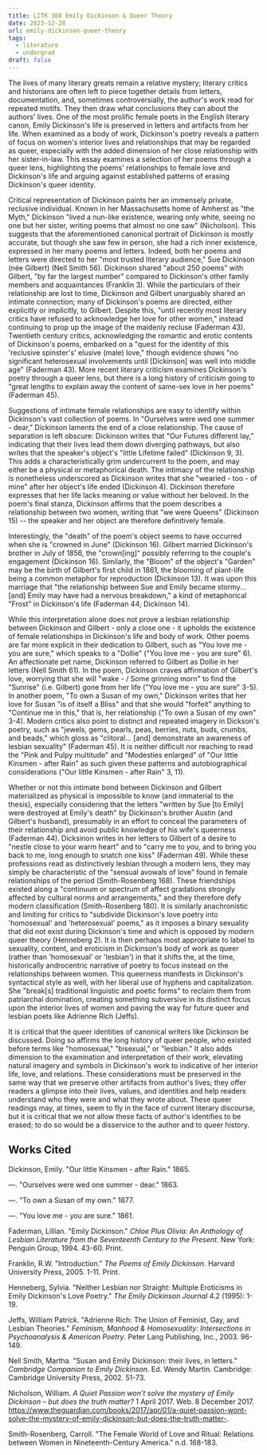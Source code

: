 ```yaml
---
title: LITR 308 Emily Dickinson & Queer Theory
date: 2023-12-28
url: emily-dickinson-queer-theory
tags:
  - literature
  - undergrad
draft: false
---
```

The lives of many literary greats remain a relative mystery; literary critics and historians are often left to piece together details from letters, documentation, and, sometimes controversially, the author's work read for repeated motifs. They then draw what conclusions they can about the authors' lives. One of the most prolific female poets in the English literary canon, Emily Dickinson's life is preserved in letters and artifacts from her life. When examined as a body of work, Dickinson's poetry reveals a pattern of focus on women's interior lives and relationships that may be regarded as queer, especially with the added dimension of her close relationship with her sister-in-law. This essay examines a selection of her poems through a queer lens, highlighting the poems' relationships to female love and Dickinson's life and arguing against established patterns of erasing Dickinson's queer identity.

Critical representation of Dickinson paints her an immensely private, reclusive individual. Known in her Massachusetts home of Amherst as "the Myth," Dickinson "lived a nun-like existence, wearing only white, seeing no one but her sister, writing poems that almost no one saw" (Nicholson). This suggests that the aforementioned canonical portrait of Dickinson is mostly accurate, but though she saw few in person, she had a rich inner existence, expressed in her many poems and letters. Indeed, both her poems and letters were directed to her "most trusted literary audience," Sue Dickinson (née Gilbert) (Nell Smith 56). Dickinson shared "about 250 poems" with Gilbert, "by far the largest number" compared to Dickinson's other family members and acquaintances (Franklin 3). While the particulars of their relationship are lost to time, Dickinson and Gilbert unarguably shared an intimate connection; many of Dickinson's poems are directed, either explicitly or implicitly, to Gilbert. Despite this, "until recently most literary critics have refused to acknowledge her love for other women," instead continuing to prop up the image of the maidenly recluse (Faderman 43). Twentieth century critics, acknowledging the romantic and erotic contents of Dickinson's poems, embarked on a "quest for the identity of this 'reclusive spinster's' elusive (male) love," though evidence shows "no significant heterosexual involvements until [Dickinson] was well into middle age" (Faderman 43). More recent literary criticism examines Dickinson's poetry through a queer lens, but there is a long history of criticism going to "great lengths to explain away the content of same-sex love in her poems" (Faderman 45).

Suggestions of intimate female relationships are easy to identify within Dickinson's vast collection of poems. In "Ourselves were wed one summer - dear," Dickinson laments the end of a close relationship. The cause of separation is left obscure: Dickinson writes that "Our Futures different lay," indicating that their lives lead them down diverging pathways, but also writes that the speaker's object's "little Lifetime failed" (Dickinson 9, 3). This adds a characteristically grim undercurrent to the poem, and may either be a physical or metaphorical death. The intimacy of the relationship is nonetheless underscored as Dickinson writes that she "wearied - too - of mine" after her object's life ended (Dickinson 4). Dickinson therefore expresses that her life lacks meaning or value without her beloved. In the poem's final stanza, Dickinson affirms that the poem describes a relationship between two women, writing that "we were Queens" (Dickinson 15) -- the speaker and her object are therefore definitively female.

Interestingly, the "death" of the poem's object seems to have occurred when she is "crowned in June" (Dickinson 16). Gilbert married Dickinson's brother in July of 1856, the "crown[ing]" possibly referring to the couple's engagement (Dickinson 16). Similarly, the "Bloom" of the object's "Garden" may be the birth of Gilbert's first child in 1861, the blooming of plant-life being a common metaphor for reproduction (Dickinson 13). It was upon this marriage that "the relationship between Sue and Emily became stormy... [and] Emily may have had a nervous breakdown," a kind of metaphorical "Frost" in Dickinson's life (Faderman 44; Dickinson 14).

While this interpretation alone does not prove a lesbian relationship between Dickinson and Gilbert - only a close one - it upholds the existence of female relationships in Dickinson's life and body of work. Other poems are far more explicit in their dedication to Gilbert, such as "You love me - you are sure," which speaks to a "Dollie" ("You love me - you are sure" 6). An affectionate pet name, Dickinson referred to Gilbert as Dollie in her letters (Nell Smith 61). In the poem, Dickinson craves affirmation of Gilbert's love, worrying that she will "wake - / Some grinning morn" to find the "Sunrise" (i.e. Gilbert) gone from her life ("You love me - you are sure" 3-5). In another poem, "To own a Susan of my own," Dickinson writes that her love for Susan "is of itself a Bliss" and that she would "forfeit" anything to "Continue me in this," that is, her relationship ("To own a Susan of my own" 3-4). Modern critics also point to distinct and repeated imagery in Dickson's poetry, such as "jewels, gems, pearls, peas, berries, nuts, buds, crumbs, and beads," which gloss as "clitoral... [and] demonstrate an awareness of lesbian sexuality" (Faderman 45). It is neither difficult nor reaching to read the "Pink and Pulpy multitude" and "Modesties enlarged" of "Our little Kinsmen - after Rain" as such given these patterns and autobiographical considerations ("Our little Kinsmen - after Rain" 3, 11).

Whether or not this intimate bond between Dickinson and Gilbert materialized as physical is impossible to know (and immaterial to the thesis), especially considering that the letters "written by Sue [to Emily] were destroyed at Emily's death" by Dickinson's brother Austin (and Gilbert's husband), presumably in an effort to conceal the parameters of their relationship and avoid public knowledge of his wife's queerness (Faderman 44). Dicksinon writes in her letters to Gilbert of a desire to "nestle close to your warm heart" and to "carry me to you, and to bring you back to me, long enough to snatch one kiss" (Faderman 49). While these professions read as distinctively lesbian through a modern lens, they may simply be characteristic of the "sensual avowals of love" found in female relationships of the period (Smith-Rosenberg 168). These friendships existed along a "continuum or spectrum of affect gradations strongly affected by cultural norms and arrangements," and they therefore defy modern classification (Smith-Rosenberg 180). It is similarly anachronistic and limiting for critics to "subdivide Dickinson's love poetry into 'homosexual' and 'heterosexual' poems," as it imposes a binary sexuality that did not exist during Dickinson's time and which is opposed by modern queer theory (Henneberg 2). It is then perhaps most appropriate to label to sexuality, content, and eroticism in Dickinson's body of work as queer (rather than 'homosexual' or 'lesbian') in that it shifts the, at the time, historically androcentric narrative of poetry to focus instead on the relationships between women. This queerness manifests in Dickinson's syntactical style as well, with her liberal use of hyphens and capitalization. She "break[s] traditional linguistic and  poetic forms" to reclaim them from patriarchal domination, creating something subversive in its distinct focus upon the interior lives of women and paving the way for future queer and lesbian poets like Adrienne Rich (Jeffs).

It is critical that the queer identities of canonical writers like Dickinson be discussed. Doing so affirms the long history of queer people, who existed before terms like "homosexual," "bisexual," or "lesbian." It also adds dimension to the examination and interpretation of their work, elevating natural imagery and symbols in Dickinson's work to indicative of her interior life, love, and relations. These considerations must be preserved in the same way that we preserve other artifacts from author's lives; they offer readers a glimpse into their lives, values, and identities and help readers understand who they were and what they wrote about. These queer readings may, at times, seem to fly in the face of current literary discourse, but it is critical that we not allow these facts of author's identifies to be erased; to do so would be a disservice to the author and to queer history.

## Works Cited
Dickinson, Emily. "Our little Kinsmen - after
Rain." 1865.

—. "Ourselves were wed one summer - dear."
1863.

—. "To own a Susan of my own." 1877.

—. "You love me - you are sure." 1861.

Faderman, Lillian. "Emily Dickinson." *Chloe
Plus Olivia: An Anthology of Lesbian Literature from the Seventeenth Century to
the Present*. New York: Penguin Group, 1994. 43-60. Print.

Franklin, R.W. "Introduction." *The Poems
of Emily Dickinson*. Harvard University Press, 2005. 1-11. Print.

Henneberg, Sylvia. "Neither Lesbian nor Straight:
Multiple Eroticisms in Emily Dickinson's Love Poetry." *The Emily
Dickinson Journal* 4.2 (1995): 1-19.

Jeffs, William Patrick. "Adrienne Rich: The Union
of Feminist, Gay, and Lesbian Theories." *Feminism, Manhood &
Homosexuality: Intersections in Psychoanalysis & American Poetry*. Peter
Lang Publishing, Inc., 2003. 96-149.

Nell Smith, Martha. "Susan and Emily Dickinson:
their lives, in letters." *Cambridge Companion to Emily Dickinson*.
Ed. Wendy Martin. Cambridge: Cambridge University Press, 2002. 51-73.

Nicholson, William. *A Quiet Passion won’t solve the
mystery of Emily Dickinson – but does the truth matter?* 1 April 2017. Web.
8 December 2017.
<https://www.theguardian.com/books/2017/apr/01/a-quiet-passion-wont-solve-the-mystery-of-emily-dickinson-but-does-the-truth-matter->.

Smith-Rosenberg, Carroll. "The Female World of
Love and Ritual: Relations between Women in Nineteenth-Century America."
n.d. 168-183.
